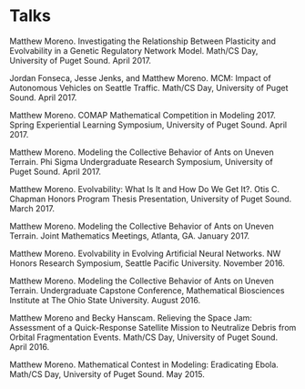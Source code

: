 # Talks

Matthew Moreno. Investigating the Relationship Between Plasticity and Evolvability in a Genetic Regulatory Network Model. Math/CS Day, University of Puget Sound. April 2017.

Jordan Fonseca, Jesse Jenks, and Matthew Moreno. MCM: Impact of Autonomous Vehicles on Seattle Traffic. Math/CS Day, University of Puget Sound. April 2017.

Matthew Moreno. COMAP Mathematical Competition in Modeling 2017. Spring Experiential Learning Symposium, University of Puget Sound. April 2017.

Matthew Moreno. Modeling the Collective Behavior of Ants on Uneven Terrain. Phi Sigma Undergraduate Research Symposium, University of Puget Sound. April 2017.

Matthew Moreno. Evolvability: What Is It and How Do We Get It?. Otis C. Chapman Honors Program Thesis Presentation, University of Puget Sound. March 2017.

Matthew Moreno. Modeling the Collective Behavior of Ants on Uneven Terrain. Joint Mathematics Meetings, Atlanta, GA. January 2017.

Matthew Moreno. Evolvability in Evolving Artificial Neural Networks. NW Honors Research Symposium, Seattle Pacific University. November 2016.

Matthew Moreno. Modeling the Collective Behavior of Ants on Uneven Terrain. Undergraduate Capstone Conference, Mathematical Biosciences Institute at The Ohio State University. August 2016.

Matthew Moreno and Becky Hanscam. Relieving the Space Jam: Assessment of
a Quick-Response Satellite Mission to Neutralize Debris from Orbital Fragmentation Events. Math/CS Day, University of Puget Sound. April 2016.

Matthew Moreno. Mathematical Contest in Modeling: Eradicating Ebola. Math/CS Day, University of Puget Sound. May 2015.
